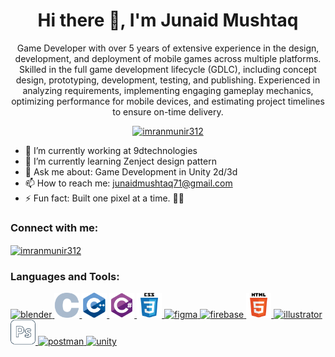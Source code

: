 <H1 align="center">Hi there 👋, I'm Junaid Mushtaq</H1>

<p align="center">Game Developer with over 5 years of extensive experience in the design, development, and deployment of mobile games across multiple platforms. Skilled in the full game development lifecycle (GDLC), including concept design, prototyping, development, testing, and publishing. Experienced in analyzing requirements, implementing engaging gameplay mechanics, optimizing performance for mobile devices, and estimating project timelines to ensure on-time delivery.</p>

<p align = "center"><a href = "https://github.com/ryo-ma/github-profile-trophy"><img src="https://camo.githubusercontent.com/c8a34dfd49b07c27c3fa28b3a0abb8a040c858444036bcd50b8e1149bd871afe/68747470733a2f2f6769746875622d70726f66696c652d74726f7068792e76657263656c2e6170702f3f757365726e616d653d696d72616e6d756e6972333132" alt="imranmunir312" data-canonical-src="https://github-profile-trophy.vercel.app/?username=imranmunir312" style="max-width: 100%;"></a> </p>


- 🔭 I’m currently working at 9dtechnologies
- 🌱 I’m currently learning Zenject design pattern
- 💬 Ask me about: Game Development in Unity 2d/3d
- 📫 How to reach me: junaidmushtaq71@gmail.com
- ⚡ Fun fact: Built one pixel at a time. 🧱🎨

<h3>Connect with me:</h3>
<a href = "https://www.linkedin.com/in/junaid-mushtaq-88715a17a/"><img align="center" src="https://raw.githubusercontent.com/rahuldkjain/github-profile-readme-generator/master/src/images/icons/Social/linked-in-alt.svg" alt="imranmunir312" height="30" width="40" style="max-width: 100%; height: auto; max-height: 30px;"></a>

<h3 align="left">Languages and Tools:</h3>
<p align="left"> <a href="https://www.blender.org/" target="_blank" rel="noreferrer"> <img src="https://download.blender.org/branding/community/blender_community_badge_white.svg" alt="blender" width="40" height="40"/> </a> <a href="https://www.cprogramming.com/" target="_blank" rel="noreferrer"> <img src="https://raw.githubusercontent.com/devicons/devicon/master/icons/c/c-original.svg" alt="c" width="40" height="40"/> </a> <a href="https://www.w3schools.com/cpp/" target="_blank" rel="noreferrer"> <img src="https://raw.githubusercontent.com/devicons/devicon/master/icons/cplusplus/cplusplus-original.svg" alt="cplusplus" width="40" height="40"/> </a> <a href="https://www.w3schools.com/cs/" target="_blank" rel="noreferrer"> <img src="https://raw.githubusercontent.com/devicons/devicon/master/icons/csharp/csharp-original.svg" alt="csharp" width="40" height="40"/> </a> <a href="https://www.w3schools.com/css/" target="_blank" rel="noreferrer"> <img src="https://raw.githubusercontent.com/devicons/devicon/master/icons/css3/css3-original-wordmark.svg" alt="css3" width="40" height="40"/> </a> <a href="https://www.figma.com/" target="_blank" rel="noreferrer"> <img src="https://www.vectorlogo.zone/logos/figma/figma-icon.svg" alt="figma" width="40" height="40"/> </a> <a href="https://firebase.google.com/" target="_blank" rel="noreferrer"> <img src="https://www.vectorlogo.zone/logos/firebase/firebase-icon.svg" alt="firebase" width="40" height="40"/> </a> <a href="https://www.w3.org/html/" target="_blank" rel="noreferrer"> <img src="https://raw.githubusercontent.com/devicons/devicon/master/icons/html5/html5-original-wordmark.svg" alt="html5" width="40" height="40"/> </a> <a href="https://www.adobe.com/in/products/illustrator.html" target="_blank" rel="noreferrer"> <img src="https://www.vectorlogo.zone/logos/adobe_illustrator/adobe_illustrator-icon.svg" alt="illustrator" width="40" height="40"/> </a> <a href="https://www.photoshop.com/en" target="_blank" rel="noreferrer"> <img src="https://raw.githubusercontent.com/devicons/devicon/master/icons/photoshop/photoshop-line.svg" alt="photoshop" width="40" height="40"/> </a> <a href="https://postman.com" target="_blank" rel="noreferrer"> <img src="https://www.vectorlogo.zone/logos/getpostman/getpostman-icon.svg" alt="postman" width="40" height="40"/> </a> <a href="https://unity.com/" target="_blank" rel="noreferrer"> <img src="https://www.vectorlogo.zone/logos/unity3d/unity3d-icon.svg" alt="unity" width="40" height="40"/> </a> </p>
